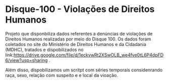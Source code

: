 # Disque-100 - Violações de Direitos Humanos

Projeto que disponbiliza dados referentes a denúncias de violações de Direitos Humanos realizadas por meio do Disque 100. Os dados foram coletados no site do Ministério de Direitos Humanos e da Cidadania (MDHC), tratados e dispobilizados no link:https://drive.google.com/file/d/1eckvwRt2XSwOLB_we4fve0tL6P4dpFD6/view?usp=sharing .

Além disso, dispobilizamos um scritpt com séries temporais considenrando raça, sexo, relação com suspeito e e local da vioação.
